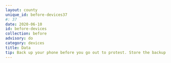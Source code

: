 ```yaml
---
layout: county 
unique_id: before-devices37
#: 37
date: 2020-06-10
id: before-devices
collection: before
advisory: do
category: devices
title: Data
tip: Back up your phone before you go out to protest. Store the backup on a secure drive in a secure place.
---
```


